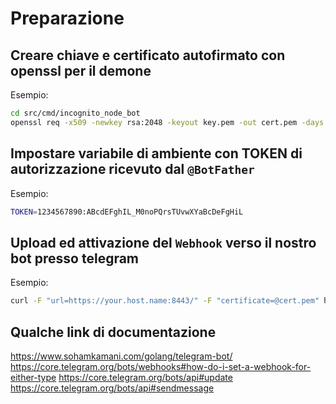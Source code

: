# Preparazione

## Creare chiave e certificato autofirmato con openssl per il demone

Esempio:

```bash
cd src/cmd/incognito_node_bot
openssl req -x509 -newkey rsa:2048 -keyout key.pem -out cert.pem -days 3560 -subj '/C=IT/O=Organizzazione/CN=your.host.name' -addext 'subjectAltName=IP:PUB.LIC.IP.ADDR,DNS:your.host.name' -nodes
```
## Impostare variabile di ambiente con TOKEN di autorizzazione ricevuto dal `@BotFather`

Esempio:

```bash
TOKEN=1234567890:ABcdEFghIL_M0noPQrsTUvwXYaBcDeFgHiL
```

## Upload ed attivazione del `Webhook` verso il nostro bot presso telegram 

Esempio:

```bash
curl -F "url=https://your.host.name:8443/" -F "certificate=@cert.pem" https://api.telegram.org/bot${TOKEN}/setWebhook
```

## Qualche link di documentazione

https://www.sohamkamani.com/golang/telegram-bot/
https://core.telegram.org/bots/webhooks#how-do-i-set-a-webhook-for-either-type
https://core.telegram.org/bots/api#update
https://core.telegram.org/bots/api#sendmessage

